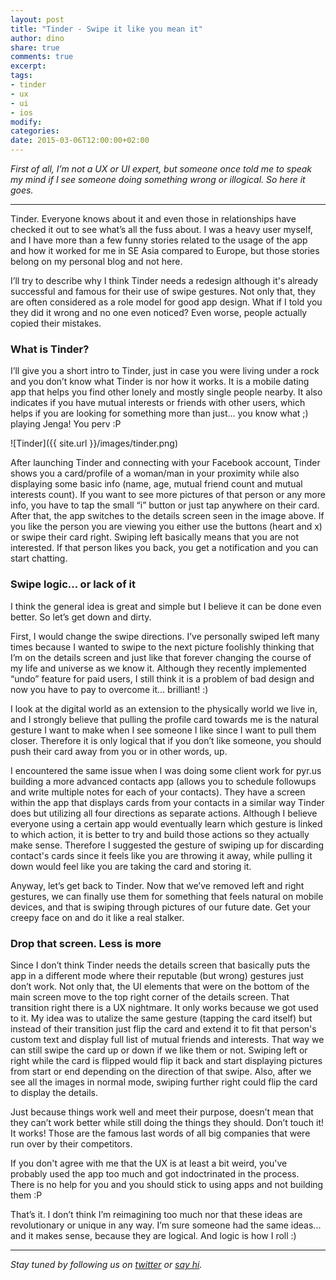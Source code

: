 ```yaml
---
layout: post
title: "Tinder - Swipe it like you mean it"
author: dino
share: true
comments: true
excerpt:
tags:
- tinder
- ux
- ui
- ios
modify:
categories:
date: 2015-03-06T12:00:00+02:00
---
```

*First of all, I’m not a UX or UI expert, but someone once told me to speak my mind if I see someone doing something wrong or illogical. So here it goes.*

---

Tinder. Everyone knows about it and even those in relationships have checked it out to see what’s all the fuss about. I was a heavy user myself, and I have more than a few funny stories related to the usage of the app and how it worked for me in SE Asia compared to Europe, but those stories belong on my personal blog and not here.

I’ll try to describe why I think Tinder needs a redesign although it's already successful and famous for their use of swipe gestures. Not only that, they are often considered as a role model for good app design. What if I told you they did it wrong and no one even noticed? Even worse, people actually copied their mistakes.

### What is Tinder?

I’ll give you a short intro to Tinder, just in case you were living under a rock and you don’t know what Tinder is nor how it works. It is a mobile dating app that helps you find other lonely and mostly single people nearby. It also indicates if you have mutual interests or friends with other users, which helps if you are looking for something more than just… you know what ;) playing Jenga! You perv :P

![Tinder]({{ site.url }}/images/tinder.png)

After launching Tinder and connecting with your Facebook account, Tinder shows you a card/profile of a woman/man in your proximity while also displaying some basic info (name, age, mutual friend count and mutual interests count). If you want to see more pictures of that person or any more info, you have to tap the small “i” button or just tap anywhere on their card. After that, the app switches to the details screen seen in the image above. If you like the person you are viewing you either use the buttons (heart and x) or swipe their card right. Swiping left basically means that you are not interested. If that person likes you back, you get a notification and you can start chatting.

### Swipe logic... or lack of it

I think the general idea is great and simple but I believe it can be done even better. So let’s get down and dirty.

First, I would change the swipe directions. I’ve personally swiped left many times because I wanted to swipe to the next picture foolishly thinking that I’m on the details screen and just like that forever changing the course of my life and universe as we know it. Although they recently implemented “undo” feature for paid users, I still think it is a problem of bad design and now you have to pay to overcome it... brilliant! :)

I look at the digital world as an extension to the physically world we live in, and I strongly believe that pulling the profile card towards me is the natural gesture I want to make when I see someone I like since I want to pull them closer. Therefore it is only logical that if you don’t like someone, you should push their card away from you or in other words, up.

I encountered the same issue when I was doing some client work for pyr.us building a more advanced contacts app (allows you to schedule followups and write multiple notes for each of your contacts). They have a screen within the app that displays cards from your contacts in a similar way Tinder does but utilizing all four directions as separate actions. Although I believe everyone using a certain app would eventually learn which gesture is linked to which action, it is better to try and build those actions so they actually make sense. Therefore I suggested the gesture of swiping up for discarding contact's cards since it feels like you are throwing it away, while pulling it down would feel like you are taking the card and storing it.

Anyway, let’s get back to Tinder. Now that we’ve removed left and right gestures, we can finally use them for something that feels natural on mobile devices, and that is swiping through pictures of our future date. Get your creepy face on and do it like a real stalker.

### Drop that screen. Less is more

Since I don’t think Tinder needs the details screen that basically puts the app in a different mode where their reputable (but wrong) gestures just don’t work. Not only that, the UI elements that were on the bottom of the main screen move to the top right corner of the details screen. That transition right there is a UX nightmare. It only works because we got used to it. My idea was to utalize the same gesture (tapping the card itself) but instead of their transition just flip the card and extend it to fit that person's custom text and display full list of mutual friends and interests. That way we can still swipe the card up or down if we like them or not. Swiping left or right while the card is flipped would flip it back and start displaying pictures from start or end depending on the direction of that swipe. Also, after we see all the images in normal mode, swiping further right could flip the card to display the details.

Just because things work well and meet their purpose, doesn’t mean that they can’t work better while still doing the things they should. Don’t touch it! It works! Those are the famous last words of all big companies that were run over by their competitors.

If you don't agree with me that the UX is at least a bit weird, you've probably used the app too much and got indoctrinated in the process. There is no help for you and you should stick to using apps and not building them :P

That’s it. I don’t think I’m reimagining too much nor that these ideas are revolutionary or unique in any way. I’m sure someone had the same ideas... and it makes sense, because they are logical. And logic is how I roll :)

---

*Stay tuned by following us on [twitter](http://twitter.com/bakeryhq) or [say hi](mailto:hi@thebakery.io).*
